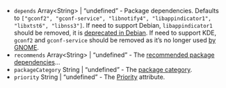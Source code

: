 <ul>
<li><code id="DebOptions-depends">depends</code> Array&lt;String&gt; | “undefined” - Package dependencies. Defaults to <code>[&quot;gconf2&quot;, &quot;gconf-service&quot;, &quot;libnotify4&quot;, &quot;libappindicator1&quot;, &quot;libxtst6&quot;, &quot;libnss3&quot;]</code>. If need to support Debian, <code>libappindicator1</code> should be removed, it is <a href="https://bugs.debian.org/cgi-bin/bugreport.cgi?bug=895037">deprecated in Debian</a>. If need to support KDE, <code>gconf2</code> and <code>gconf-service</code> should be removed as it’s no longer used <a href="https://packages.debian.org/bullseye/gconf2">by GNOME</a>.</li>
<li><code id="DebOptions-recommends">recommends</code> Array&lt;String&gt; | “undefined” - The <a href="https://www.debian.org/doc/debian-policy/ch-relationships.html#s-binarydeps">recommended package dependencies</a>…</li>
<li><code id="DebOptions-packageCategory">packageCategory</code> String | “undefined” - The <a href="https://www.debian.org/doc/debian-policy/ch-controlfields.html#s-f-Section">package category</a>.</li>
<li><code id="DebOptions-priority">priority</code> String | “undefined” - The <a href="https://www.debian.org/doc/debian-policy/ch-controlfields.html#s-f-Priority">Priority</a> attribute.</li>
</ul>
